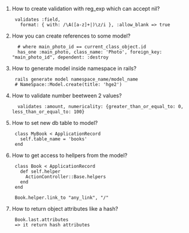 1. How to create validation with reg_exp which can accept nil?
        
        validates :field,
          format: { with: /\A([a-z]+|)\z/i }, :allow_blank => true
2. How you can create references to some model?
        
         # where main_photo_id == current_class_object.id
         has_one :main_photo, class_name: 'Photo', foreign_key: "main_photo_id", dependent: :destroy
3. How to generate model inside namespace in rails?
        
        rails generate model namespace_name/model_name
        # NameSpace::Model.create(title: 'hge2')
4. How to validate number beetween 2 values?

         validates :amount, numericality: {greater_than_or_equal_to: 0, less_than_or_equal_to: 100}
5. How to set new db table to model?
        
        class MyBook < ApplicationRecord
          self.table_name = 'books'
        end
6. How to get access to hellpers from the model?
        
        class Book < ApplicationRecord
          def self.helper
            ActionController::Base.helpers
          end
        end
        
        Book.helper.link_to "any_link", "/"
7. How to return object attributes like a hash?
        
        Book.last.attributes
        => it return hash attributes
